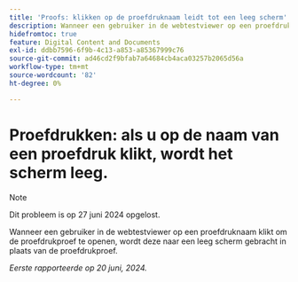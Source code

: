 ```yaml
---
title: 'Proofs: klikken op de proefdruknaam leidt tot een leeg scherm'
description: Wanneer een gebruiker in de webtestviewer op een proefdruknaam klikt om de proefdrukproef te openen, wordt deze naar een leeg scherm gebracht in plaats van de proefdrukproef.
hidefromtoc: true
feature: Digital Content and Documents
exl-id: ddbb7596-6f9b-4c13-a853-a85367999c76
source-git-commit: ad46cd2f9bfab7a64684cb4aca03257b2065d56a
workflow-type: tm+mt
source-wordcount: '82'
ht-degree: 0%

---
```


# Proefdrukken: als u op de naam van een proefdruk klikt, wordt het scherm leeg.

>[!NOTE]
>
>Dit probleem is op 27 juni 2024 opgelost.

Wanneer een gebruiker in de webtestviewer op een proefdruknaam klikt om de proefdrukproef te openen, wordt deze naar een leeg scherm gebracht in plaats van de proefdrukproef.

_Eerste rapporteerde op 20 juni, 2024._
